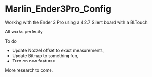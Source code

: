 # Marlin_Ender3Pro_Config

Working with the Ender 3 Pro using a 4.2.7 Silent board with a BLTouch

 All works perfectly

To do
* Update Nozzel offset to exact measurements,
* Update Bitmap to something fun,
* Turn on new features.
  
 More research to come.
 

